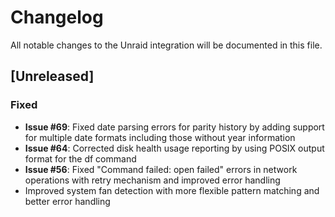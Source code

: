 # Changelog

All notable changes to the Unraid integration will be documented in this file.

## [Unreleased]

### Fixed
- **Issue #69**: Fixed date parsing errors for parity history by adding support for multiple date formats including those without year information
- **Issue #64**: Corrected disk health usage reporting by using POSIX output format for the df command
- **Issue #56**: Fixed "Command failed: open failed" errors in network operations with retry mechanism and improved error handling
- Improved system fan detection with more flexible pattern matching and better error handling

